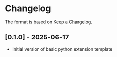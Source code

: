 # Changelog

The format is based on [Keep a Changelog](https://keepachangelog.com/en/1.0.0/).


## [0.1.0] - 2025-06-17
- Initial version of basic python extension template
